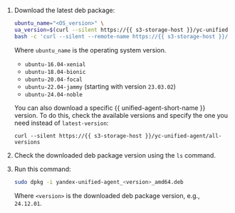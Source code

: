 1. Download the latest deb package:

    ```bash
    ubuntu_name="<OS_version>" \
    ua_version=$(curl --silent https://{{ s3-storage-host }}/yc-unified-agent/latest-version) \
    bash -c 'curl --silent --remote-name https://{{ s3-storage-host }}/yc-unified-agent/releases/${ua_version}/deb/${ubuntu_name}/yandex-unified-agent_${ua_version}_amd64.deb'
    ```

    Where `ubuntu_name` is the operating system version.

      * `ubuntu-16.04-xenial`
      * `ubuntu-18.04-bionic`
      * `ubuntu-20.04-focal`
      * `ubuntu-22.04-jammy` (starting with version `23.03.02`)
      * `ubuntu-24.04-noble`

    You can also download a specific {{ unified-agent-short-name }} version. To do this, check the available versions and specify the one you need instead of `latest-version`:

    ```(bash)
    curl --silent https://{{ s3-storage-host }}/yc-unified-agent/all-versions
    ```

1. Check the downloaded deb package version using the `ls` command.
1. Run this command:

    ```bash
    sudo dpkg -i yandex-unified-agent_<version>_amd64.deb
    ```

    Where `<version>` is the downloaded deb package version, e.g., `24.12.01`.